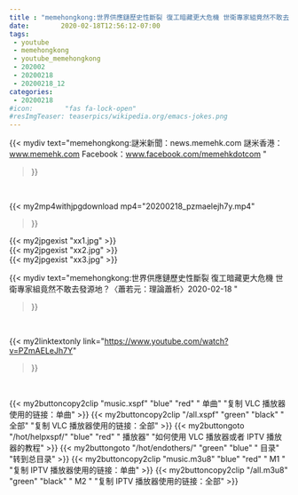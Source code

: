 ```yaml
---
title : "memehongkong:世界供應鏈歷史性斷裂 復工暗藏更大危機 世衛專家組竟然不敢去發源地？〈蕭若元：理論蕭析〉2020-02-18 "
date:        2020-02-18T12:56:12-07:00
tags:
 - youtube
 - memehongkong
 - youtube_memehongkong
 - 202002
 - 20200218
 - 20200218_12
categories:
 - 20200218
#icon:        "fas fa-lock-open"
#resImgTeaser: teaserpics/wikipedia.org/emacs-jokes.png
---
```


{{< mydiv text="memehongkong:謎米新聞：news.memehk.com 謎米香港： www.memehk.com Facebook：www.facebook.com/memehkdotcom "
>}}
<br>


{{< my2mp4withjpgdownload mp4="20200218_pzmaelejh7y.mp4"
>}}

{{< my2jpgexist "xx1.jpg" >}}<br>
{{< my2jpgexist "xx2.jpg" >}}<br>
{{< my2jpgexist "xx3.jpg" >}}<br>



{{< mydiv text="memehongkong:世界供應鏈歷史性斷裂 復工暗藏更大危機 世衛專家組竟然不敢去發源地？〈蕭若元：理論蕭析〉2020-02-18 "
>}}
<br>

{{< my2linktextonly link="https://www.youtube.com/watch?v=PZmAELeJh7Y"
>}}


<br>

{{< my2buttoncopy2clip "music.xspf"        "blue"   "red"    " 单曲"  "复制 VLC 播放器使用的链接：单曲" >}} {{< my2buttoncopy2clip "/all.xspf"         "green"  "black"  " 全部"  "复制 VLC 播放器使用的链接：全部" >}} {{< my2buttongoto      "/hot/helpxspf/"    "blue"   "red"    " 播放器" "如何使用 VLC 播放器或者 IPTV 播放器的教程" >}} {{< my2buttongoto      "/hot/endothers/"   "green"  "blue"   " 目录"   "转到总目录" >}} {{< my2buttoncopy2clip "music.m3u8"        "blue"   "red"    " M1 "    "复制 IPTV 播放器使用的链接：单曲" >}} {{< my2buttoncopy2clip "/all.m3u8"         "green"  "black"  " M2 "    "复制 IPTV 播放器使用的链接：全部" >}} 
